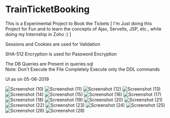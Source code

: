 # TrainTicketBooking

This is a Experimental Project to Book the Tickets
[ I'm Just doing this Project for Fun and to learn the concepts of Ajax, Servelts, JSP, etc., while doing my Internship in Zoho :) ]

Sessions and Cookies are used for Validation

SHA-512 Encryption is used for Password Encryption

The DB Queries are Present in queries.sql
</br>
Note: Don't Execute the File Completely Execute only the DDL commands

UI as on 05-06-2019

![Screenshot (10)](https://user-images.githubusercontent.com/24733451/58946730-2b28ef00-87a4-11e9-9876-3ebb1fd3096e.png)
![Screenshot (11)](https://user-images.githubusercontent.com/24733451/58946731-2b28ef00-87a4-11e9-9000-e72bdb9f5f72.png)
![Screenshot (12)](https://user-images.githubusercontent.com/24733451/58946732-2b28ef00-87a4-11e9-80d7-1e59cb2946b1.png)
![Screenshot (13)](https://user-images.githubusercontent.com/24733451/58946736-2bc18580-87a4-11e9-9b19-89aa14f5d7ac.png)
![Screenshot (14)](https://user-images.githubusercontent.com/24733451/58946737-2c5a1c00-87a4-11e9-8090-5dd4356054f3.png)
![Screenshot (15)](https://user-images.githubusercontent.com/24733451/58946738-2c5a1c00-87a4-11e9-9467-98e499c7da6b.png)
![Screenshot (16)](https://user-images.githubusercontent.com/24733451/58946739-2cf2b280-87a4-11e9-9bbe-d55202989553.png)
![Screenshot (17)](https://user-images.githubusercontent.com/24733451/58946717-28c69500-87a4-11e9-89f3-4cd0674f157f.png)
![Screenshot (18)](https://user-images.githubusercontent.com/24733451/58946718-28c69500-87a4-11e9-9224-a705feee8a24.png)
![Screenshot (19)](https://user-images.githubusercontent.com/24733451/58946719-28c69500-87a4-11e9-8a61-4913984c966f.png)
![Screenshot (20)](https://user-images.githubusercontent.com/24733451/58946720-295f2b80-87a4-11e9-863f-65aef7a3591e.png)
![Screenshot (21)](https://user-images.githubusercontent.com/24733451/58946721-295f2b80-87a4-11e9-986b-00cf5ed4568f.png)
![Screenshot (22)](https://user-images.githubusercontent.com/24733451/58946722-295f2b80-87a4-11e9-951c-36fcdf7054bb.png)
![Screenshot (23)](https://user-images.githubusercontent.com/24733451/58946723-29f7c200-87a4-11e9-9cde-666fb67e22fb.png)
![Screenshot (24)](https://user-images.githubusercontent.com/24733451/58946724-29f7c200-87a4-11e9-8537-16fa3c3e5091.png)
![Screenshot (25)](https://user-images.githubusercontent.com/24733451/58946726-2a905880-87a4-11e9-8867-fa26350f3071.png)
![Screenshot (26)](https://user-images.githubusercontent.com/24733451/58946727-2a905880-87a4-11e9-8161-bbbed6da9e1c.png)
![Screenshot (28)](https://user-images.githubusercontent.com/24733451/58946729-2a905880-87a4-11e9-94cd-c1d1bbef5345.png)


